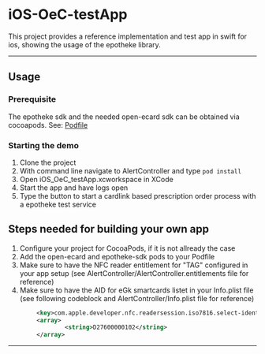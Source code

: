 # iOS-OeC-testApp 

This project provides a reference implementation and test app in swift for ios, showing the usage of the epotheke library.

---------------------

## Usage

### Prerequisite 
The epotheke sdk and the needed open-ecard sdk can be obtained via cocoapods. See: [Podfile](AlertController/Podfile) 

### Starting the demo  
1. Clone the project 
1. With command line navigate to AlertController and type 
    ```pod install```
1. Open iOS\_OeC\_testApp.xcworkspace in XCode
1. Start the app and have logs open
1. Type the button to start a cardlink based prescription order process with a epotheke test service


## Steps needed for building your own app

1. Configure your project for CocoaPods, if it is not allready the case 
1. Add the open-ecard and epotheke-sdk pods to your Podfile 
1. Make sure to have the NFC reader entitlement for "TAG" configured in your app setup
   (see AlertController/AlertController.entitlements file for reference) 
1. Make sure to have the AID for eGk smartcards listet in your Info.plist file
   (see following codeblock and AlertController/Info.plist file for reference) 
```xml
        <key>com.apple.developer.nfc.readersession.iso7816.select-identifiers</key>
        <array>
                <string>D27600000102</string>
        </array>
```

---------------------
